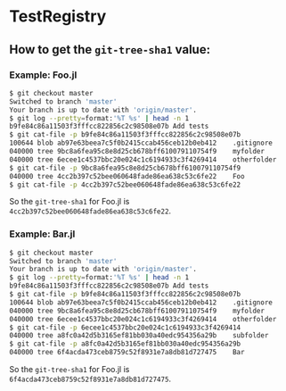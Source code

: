 # TestRegistry

## How to get the `git-tree-sha1` value:

### Example: Foo.jl

```bash
$ git checkout master
Switched to branch 'master'
Your branch is up to date with 'origin/master'.
$ git log --pretty=format:'%T %s' | head -n 1
b9fe84c86a11503f3fffcc822856c2c98508e07b Add tests
$ git cat-file -p b9fe84c86a11503f3fffcc822856c2c98508e07b
100644 blob ab97e63beea7c5f0b2415ccab456ceb12b0eb412	.gitignore
040000 tree 9bc8a6fea95c8e8d25cb678bff610079110754f9	myfolder
040000 tree 6ecee1c4537bbc20e024c1c6194933c3f4269414	otherfolder
$ git cat-file -p 9bc8a6fea95c8e8d25cb678bff610079110754f9
040000 tree 4cc2b397c52bee060648fade86ea638c53c6fe22	Foo
$ git cat-file -p 4cc2b397c52bee060648fade86ea638c53c6fe22
```
So the `git-tree-sha1` for Foo.jl is `4cc2b397c52bee060648fade86ea638c53c6fe22`.

### Example: Bar.jl

```bash
$ git checkout master
Switched to branch 'master'
Your branch is up to date with 'origin/master'.
$ git log --pretty=format:'%T %s' | head -n 1
b9fe84c86a11503f3fffcc822856c2c98508e07b Add tests
$ git cat-file -p b9fe84c86a11503f3fffcc822856c2c98508e07b
100644 blob ab97e63beea7c5f0b2415ccab456ceb12b0eb412	.gitignore
040000 tree 9bc8a6fea95c8e8d25cb678bff610079110754f9	myfolder
040000 tree 6ecee1c4537bbc20e024c1c6194933c3f4269414	otherfolder
$ git cat-file -p 6ecee1c4537bbc20e024c1c6194933c3f4269414
040000 tree a8fc0a42d5b3165ef81bb030a40edc954356a29b	subfolder
$ git cat-file -p a8fc0a42d5b3165ef81bb030a40edc954356a29b
040000 tree 6f4acda473ceb8759c52f8931e7a8db81d727475	Bar
```

So the `git-tree-sha1` for Foo.jl is `6f4acda473ceb8759c52f8931e7a8db81d727475`.
